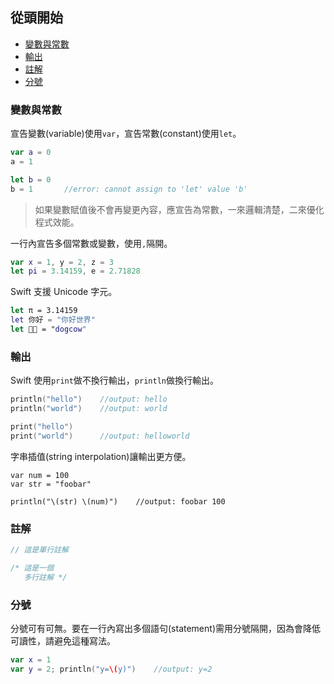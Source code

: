 ## 從頭開始

- [變數與常數](#Variable_Constant)
- [輸出](#ConsoleOutput)
- [註解](#Comment)
- [分號](#Semicolon)

<a name="Variable_Constant"></a>
### 變數與常數

宣告變數(variable)使用`var`，宣告常數(constant)使用`let`。

```swift
var a = 0
a = 1

let b = 0
b = 1       //error: cannot assign to 'let' value 'b'
```

> 如果變數賦值後不會再變更內容，應宣告為常數，一來邏輯清楚，二來優化程式效能。

一行內宣告多個常數或變數，使用`,`隔開。

```swift
var x = 1, y = 2, z = 3
let pi = 3.14159, e = 2.71828
```

Swift 支援 Unicode 字元。

```swift
let π = 3.14159
let 你好 = "你好世界"
let 🐶🐮 = "dogcow"
```

<a name="ConsoleOutput"></a>
### 輸出

Swift 使用`print`做不換行輸出，`println`做換行輸出。

```swift
println("hello")    //output: hello
println("world")    //output: world

print("hello")
print("world")      //output: helloworld
```

字串插值(string interpolation)讓輸出更方便。

```swfit
var num = 100
var str = "foobar"

println("\(str) \(num)")    //output: foobar 100
```

<a name="Comment"></a>
### 註解

```swift
// 這是單行註解

/* 這是一個
   多行註解 */
```

<a name="Semicolon"></a>
### 分號

分號可有可無。要在一行內寫出多個語句(statement)需用分號隔開，因為會降低可讀性，請避免這種寫法。

```swift
var x = 1
var y = 2; println("y=\(y)")    //output: y=2
```
